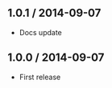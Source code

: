 1.0.1 / 2014-09-07
-------------------

- Docs update


1.0.0 / 2014-09-07
------------------

- First release